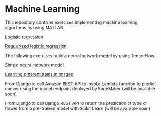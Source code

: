 # Machine Learning

This repository contains exercises implementing machine learning algorithms by using MATLAB.

[Logistic regression](../master/logistic-regression.md)

[Regularized logistic regression](../master/regularized-logistic-regression.md)

The following exercises build a neural network model by using TensorFlow.

[Simple neural network model](../master//TensorFlow_Exercise_1.ipynb)

[Learning different items in images](../master/TensorFlow_Exercise_2.ipynb)

From Django to call Amazon REST API to invoke Lambda function to predict cancer using the model endpoint deployed by SageMaker (will be available soon).

From Django to call Django REST API to return the prediction of type of flower from a pre-trained model with Scikit Learn (will be available soon).

